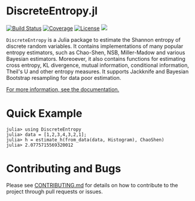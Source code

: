 # DiscreteEntropy.jl

[![Build Status](https://github.com/kellino/DiscreteEntropy.jl/actions/workflows/CI.yml/badge.svg?branch=main)](https://github.com/kellino/DiscreteEntropy.jl/actions/workflows/CI.yml?query=branch%3Amain)
[![Coverage](https://codecov.io/gh/kellino/DiscreteEntropy.jl/branch/main/graph/badge.svg)](https://codecov.io/gh/kellino/DiscreteEntropy.jl)
[![License](https://img.shields.io/badge/license-MIT-green.svg)](https://github.com/kellino/DiscreteEntropy.jl/blob/main/LICENSE)
[![](https://img.shields.io/badge/docs-dev-blue.svg)](https://kellino.github.io/DiscreteEntropy.jl/dev)

`DiscreteEntropy` is a Julia package to estimate the Shannon entropy of discrete random variables. It contains implementations of
many popular entropy estimators, such as Chao-Shen, NSB, Miller-Madow and various Bayesian estimators. Moreoever, it also contains functions
for estimating cross entropy, KL divergence, mutual information, conditional information, Theil's U and other entropy measures.
It supports Jackknife and Bayesian Bootstrap resampling for data poor estimation.

[For more information, see the documentation.](https://kellino.github.io/DiscreteEntropy.jl/dev/)

# Quick Example

```
julia> using DiscreteEntropy
julia> data = [1,2,3,4,3,2,1];
julia> h = estimate_h(from_data(data, Histogram), ChaoShen)
julia> 2.0775715569320012
```

# Contributing and Bugs

Please see [CONTRIBUTING.md](/CONTRIBUTING.md) for details on how to contribute to the project through pull requests or issues.
